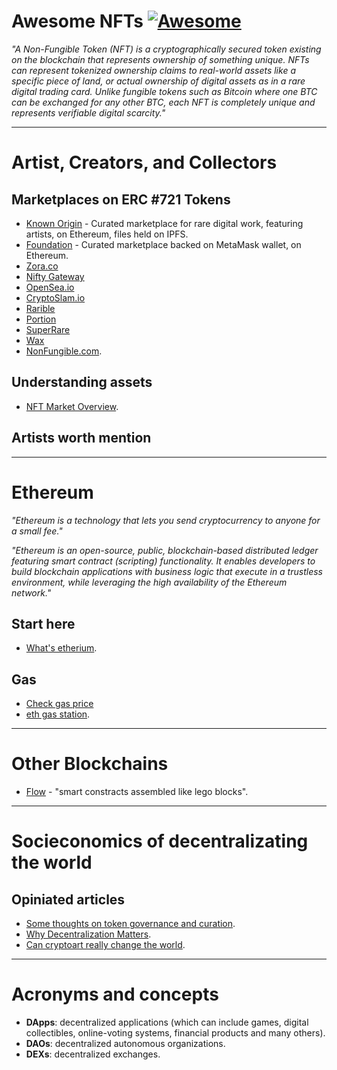 # Awesome NFTs [![Awesome](https://awesome.re/badge.svg)](https://awesome.re)


*"A Non-Fungible Token (NFT) is a cryptographically secured token existing on the blockchain that represents ownership of something unique. NFTs can represent tokenized ownership claims to real-world assets like a specific piece of land, or actual ownership of digital assets as in a rare digital trading card. Unlike fungible tokens such as Bitcoin where one BTC can be exchanged for any other BTC, each NFT is completely unique and represents verifiable digital scarcity."*

----

# Artist, Creators, and Collectors

## Marketplaces on ERC #721 Tokens

- [Known Origin](https://knownorigin.io/) - Curated marketplace for rare digital work, featuring artists, on Ethereum, files held on IPFS.
- [Foundation](https://foundation.app/) - Curated marketplace backed on MetaMask wallet, on Ethereum.
- [Zora.co](https://zora.co/)
- [Nifty Gateway](https://niftygateway.com/)
- [OpenSea.io](https://opensea.io/)
- [CryptoSlam.io](https://www.cryptoslam.io/)
- [Rarible](https://rarible.com/)
- [Portion](http://portion.io/)
- [SuperRare](https://superrare.co/)
- [Wax](https://wax.io/)
- [NonFungible.com](https://nonfungible.com/).


## Understanding assets

* [NFT Market Overview](https://nonfungible.com/market/history).

## Artists worth mention


----


# Ethereum

*"Ethereum is a technology that lets you send cryptocurrency to anyone for a small fee."*

*"Ethereum is an open-source, public, blockchain-based distributed ledger featuring smart contract (scripting) functionality. It enables developers to build blockchain applications with business logic that execute in a trustless environment, while leveraging the high availability of the Ethereum network."*

## Start here

* [What's etherium](https://ethereum.org/en/what-is-ethereum/).


## Gas
* [Check gas price](https://www.gasnow.org/)
* [eth gas station](https://ethgasstation.info/).


-----------

# Other Blockchains

* [Flow](https://www.onflow.org/primer) - "smart constracts assembled like lego blocks".


------


# Socieconomics of decentralizating the world

## Opiniated articles

* [Some thoughts on token governance and curation](https://medium.com/knownorigin/some-thoughts-on-token-governance-and-curation-a-look-into-a-possible-future-for-knownorigin-41ac900f8a79).
* [Why Decentralization Matters](https://onezero.medium.com/why-decentralization-matters-5e3f79f7638e).
* [Can cryptoart really change the world](https://medium.com/knownorigin/can-cryptoart-really-change-the-world-54f26a4f2821).


-----

# Acronyms and concepts

* **DApps**: decentralized applications (which can include games, digital collectibles, online-voting systems, financial products and many others).
* **DAOs**: decentralized autonomous organizations.
* **DEXs**: decentralized exchanges.




